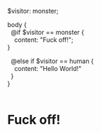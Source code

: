 $visitor: monster;

body {<br/>
&nbsp;&nbsp;@if $visitor == monster {<br/>
&nbsp;&nbsp;&nbsp;&nbsp;content: "Fuck off!";<br/>
} <br/>

&nbsp;&nbsp;@else if $visitor == human {<br/>
&nbsp;&nbsp;&nbsp;&nbsp;content: "Hello World!"<br/>
&nbsp;&nbsp;}<br/>
}
<br/><br/>
<h1>Fuck off!</h1>
